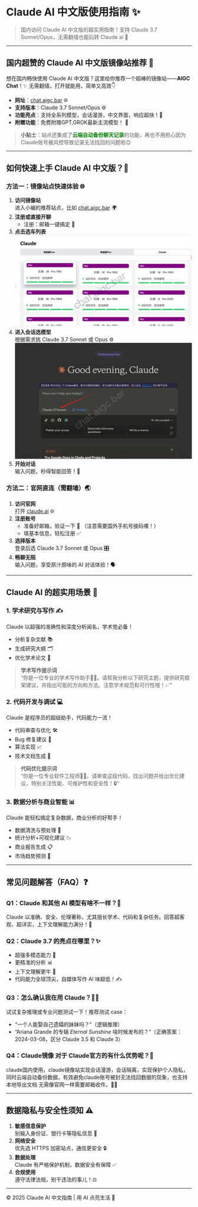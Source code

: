 
# Claude AI 中文版使用指南 ✨

> 国内访问 Claude AI 中文版的超实用指南！支持 Claude 3.7 Sonnet/Opus，无需翻墙也能玩转 Claude ai 🚀

---

## 国内超赞的 Claude AI 中文版镜像站推荐 🌈

想在国内畅快使用 Claude AI 中文版？这里给你推荐一个超棒的镜像站——**AIGC Chat**！✨ 无需翻墙，打开就能用，简单又高效👇

- **网址**：[chat.aigc.bar](https://chat.aigc.bar/list/#/home) 🌐  
- **支持版本**：Claude 3.7 Sonnet/Opus ⚙️    
- **功能亮点**：支持全系列模型，会话漫游，中文界面，响应超快！🚀  
- **附赠功能**：免费附赠GPT,GROK最新主流模型！ 🎁

> **小贴士**：站点还集成了<span style="color: green; font-weight: bold;">云端自动备份聊天记录</span>的功能，再也不用担心因为Claude账号被风控导致记录无法找回的问题啦😊

---

## 如何快速上手 Claude AI 中文版？🚀

### 方法一：镜像站点快速体验 🌐

1. **访问镜像站**  
   进入小编的推荐站点，比如 [chat.aigc.bar](https://chat.aigc.bar/list/#/home) 🌍  
2. **注册或直接开聊**  
   - 注册：邮箱一键搞定 📧  
3. **点击选车列表** 
    ![claude镜像选车列表](./images/claudelist.png)
3. **进入会话选模型**  
   根据需求挑 Claude 3.7 Sonnet 或 Opus ⚙️  
 ![claude镜像选车列表](./images/claudecar.png)
4. **开始对话**  
   输入问题，秒得智能回答！💬  

### 方法二：官网直连（需翻墙）🌏

1. **访问官网**  
   打开 [claude.ai](https://claude.ai) 🌐  
2. **注册账号**  
   - 准备好邮箱，验证一下 📩  （注意需要国外手机号接码噢！）
   - 填基本信息，轻松注册 ✅  
3. **选择版本**  
   登录后选 Claude 3.7 Sonnet 或 Opus 🎛️  
4. **畅聊无阻**  
   输入问题，享受原汁原味的 AI 对话体验！🗣️  

---

## Claude AI 的超实用场景 🎯

### 1. 学术研究与写作 ✍️
Claude 以超强的准确性和深度分析闻名，学术党必备！  
- 分析复杂文献 📚  
- 生成研究大纲 🗂️  
- 优化学术论文 📝  

> **学术写作提示词**  
> “你是一位专业的学术写作助手👩‍🏫。请帮我分析以下研究主题，提供研究框架建议，并指出可能的方向和方法。注意学术规范和可行性哦！✅”

### 2. 代码开发与调试 💻
Claude 是程序员的超级助手，代码能力一流！  
- 代码审查与优化 🛠️  
- Bug 修复建议 🐞  
- 算法实现 📈  
- 技术文档生成 📖  

> **代码优化提示词**  
> “你是一位专业软件工程师👨‍💻。请审查这段代码，找出问题并给出优化建议，特别关注性能、可维护性和安全性！🔒”

### 3. 数据分析与商业智能 📊
Claude 能轻松搞定复杂数据，商业分析的好帮手！  
- 数据清洗与预处理 🧹  
- 统计分析+可视化建议 📉  
- 商业报告生成 📋  
- 市场趋势预测 🔮  

---

## 常见问题解答（FAQ）❓

### Q1：Claude 和其他 AI 模型有啥不一样？🤔
Claude 以准确、安全、伦理著称，尤其擅长学术、代码和复杂任务。回答超客观、超详实，上下文理解能力满分！💯  

### Q2：Claude 3.7 的亮点在哪里？✨
- 超强多模态能力 🎨  
- 更精准的分析 📊  
- 上下文理解更牛 🧠  
- 代码能力全球顶尖，自媒体写作 AI 味超低！✍️  

### Q3：怎么确认我在用 Claude？🕵️‍♂️
试试复杂推理或专业问题测试一下！推荐测试 case：  
- “一个人能娶自己遗孀的妹妹吗？”（逻辑推理）  
- “Ariana Grande 的专辑 *Eternal Sunshine* 啥时候发布的？”（正确答案：2024-03-08，区分 Claude 3.5 和 Claude 3）  

### Q4：Claude镜像 对于 Claude官方的有什么优势呢？🔐
claude国内使用，claude镜像站实现会话漫游，会话隔离，实现保护个人隐私，同时云端自动备份数据，有效避免claude账号被封无法找回数据的现象，也支持本地导出文档 无需像官网一样需要邮箱收件。🙅‍♂️  

---

## 数据隐私与安全性须知 ⚠️

1. **敏感信息保护**  
   别输入身份证、银行卡等隐私信息 🚫  
2. **网络安全**  
   优先选 HTTPS 加密站点，通信更安全 🔒  
3. **数据处理**  
   Claude 有严格保护机制，数据安全有保障 ✅  
4. **合规使用**  
   遵守法律法规，别干违法的事儿！⚖️  

---

© 2025 Claude AI 中文指南 | 用 AI 点亮生活 🌟
